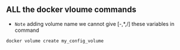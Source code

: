 ALL the docker vloume commands
---

* `Note` adding volume name we cannot give [-,*,/] these variables in command
```cmd
docker volume create my_config_volume
```
